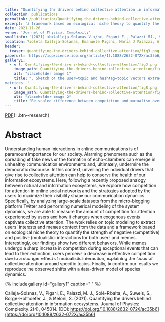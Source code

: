 ```yaml
---
title: "Quantifying the drivers behind collective attention in information ecosystems"
collection: publications
permalink: /publication/Quantifying-the-drivers-behind-collective-attention
excerpt: 'A framework based on ecological niche theory to quantify the strength of competitive and mutualistic interactions for users and #, and how they change when events captivate collective attention'
date: 2021-11-26
venue: 'Journal of Physics: Complexity'
smallinfo: '(2021) <b>Calleja-Solanas V.</b>, Pigani E., Palazzi MJ., Solé-Ribalta A., Suweis S., Borge-Holthoefer J. & Meloni S., <b><i> Journal of Physics: Complexity </i></b>'
location: Violeta Calleja-Solanas, Emanuele Pigani, Marı́a J Palazzi, Albert Solé-Ribalta, Samir Suweis, Javier Borge-Holthoefer, Sandro Meloni
header: 
  teaser: Quantifying-the-drivers-behind-collective-attention/fig3.png
paperurl: 'https://iopscience.iop.org/article/10.1088/2632-072X/ac35b6/pdf'
gallery1:
  - url: Quantifying-the-drivers-behind-collective-attention/fig3.png
    image_path: Quantifying-the-drivers-behind-collective-attention/fig3.png
    alt: "placeholder image 1"
    title: ". Sketch of the user–topic and hashtag–topic vectors extraction method and creation of the competitive and mutualistic
matrices. "
  - url: Quantifying-the-drivers-behind-collective-attention/fig8.png
    image_path: Quantifying-the-drivers-behind-collective-attention/fig8.png
    alt: "placeholder image 2"
    title: "Re-scaled difference between competition and mutualism over the different periods."
---
```


[PDF](https://iopscience.iop.org/article/10.1088/2632-072X/ac35b6/pdf){: .btn--research}

# Abstract
Understanding human interactions in online communications is of paramount importance for our society. Alarming phenomena such as the spreading of fake news or the formation of echo-chambers can emerge in unhealthy communication environments and, ultimately, undermine the democratic discourse. In this context, unveiling the individual drivers that give rise to collective attention can help to conserve the health of our information ecosystems. Here, following a recently proposed analogy between natural and information ecosystems, we explore how competition for attention in online social networks and the strategies adopted by the users to maximize their visibility shape our communication dynamics. Specifically, by analyzing large-scale datasets from the micro-blogging platform Twitter and performing numerical modeling of the system dynamics, we are able to measure the amount of competition for attention experienced by users and how it changes when exogenous events captivate collective attention. The work relies on topic modeling to extract users' interests and memes context from the data and a framework based on ecological niche theory to quantify the strength of negative (competitive) and positive (mutualistic) interactions for both users and memes. Interestingly, our findings show two different behaviors. While memes undergo a sharp increase in competition during exceptional events that can lead to their extinction, users perceive a decrease in effective competition due to a stronger effect of mutualistic interaction, explaining the focus of collective attention around specific topics. Finally, to confirm our results we reproduce the observed shifts with a data-driven model of species dynamics.

{% include gallery id="gallery1" caption=" " %}


Calleja-Solanas, V., Pigani, E., Palazzi, M. J., Solé-Ribalta, A., Suweis, S., Borge-Holthoefer, J., & Meloni, S. (2021). Quantifying the drivers behind collective attention in information ecosystems. Journal of Physics: Complexity, 2(4), 045014. [DOI: https://doi.org/10.1088/2632-072X/ac35b6](https://doi.org/10.1088/2632-072X/ac35b6)
